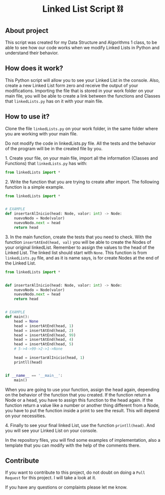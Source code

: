 <h1 align = "center">Linked List Script ⛓️</h1>
<h2>
    About project
</h2> 

<p>
    This script was created for my Data Structure and Algorithms 1 class, to be able to see how our code works when we modify Linked Lists in Python and understand their behavior.
</p>

<h2>
    How does it work?
</h2> 

<p>
    This Python script will allow you to see your Linked List in the console. Also, create a new Linked List form zero and receive the output of your modifications. Importing the file that is stored in your work folder on your main file, you will be able to create a link between the functions and Classes that <code>linkedLists.py</code> has on it with your main file.
</p>
<h2>
  How to use it?
</h2>
<p>
    Clone the file <code>linkedLists.py</code> on your work folder, in the same folder where you are working with your main file.
</p>
<p>
    Do not modify the code in linkedLists.py file. All the tests and the behavior of the program will be in the created file by you.
</p>
<p>
    1. Create your file, on your main file, import all the information (Classes and Functions) that <code>linkedLists.py</code> has with:
    
```python
from linkedLists import *
```
</p>
<p>
    2. Write the function that you are trying to create after import. The following function is a simple example.

```python
from linkedLists import *


# EXAMPLE
def insertarAlInicio(head: Node, valor: int) -> Node:
    nuevoNodo = Node(valor)
    nuevoNodo.next = head
    return head
```
</p>
<p>
    3. In the main function, create the tests that you need to check. With the function <code>insertAtEnd(head, val)</code> you will be able to create the Nodes of your original linkedList. Remember to assign the values to the head of the Linked List. The linked list should start with <code>None</code>. This function is from <code>linkedLists.py</code> file, and as it is name says, is for create Nodes at the end of the Linked List.

```python
from linkedLists import *


def insertarAlInicio(head: Node, valor: int) -> Node:
    nuevoNodo = Node(valor)
    nuevoNodo.next = head
    return head


# EXAMPLE
def main():
    head = None
    head = insertAtEnd(head, 1)
    head = insertAtEnd(head, 2)
    head = insertAtEnd(head, 99)
    head = insertAtEnd(head, 4)
    head = insertAtEnd(head, 5)
    # 5->4->99->2->1->None

    head = insertarAlInicio(head, 1)
    printll(head)


if __name__ == '__main__':
    main()
```
</p>
<p>
     When you are going to use your function, assign the head again, depending on the behavior of the function that you created. If the function return a Node or a head, you have to assign this function to the head again. If the function return a value like a number or another thing different from a Node, you have to put the function inside a print to see the result. This will depend on your necessities.
</p>
<p>
    4. Finally to see your final linked List, use the function <code>printll(head)</code>. And you will see your Linked List on your console.
</p>
<p>
    In the repository files, you will find some examples of implementation, also a template that you can modify with the help of the comments there.
</p>
<h2>
    Contribute
</h2>
<p>
    If you want to contribute to this project, do not doubt on doing a <code>Pull Request</code> for this project. I will take a look at it.
</p>
<p>
    If you have any questions or complaints please let me know.
</p>